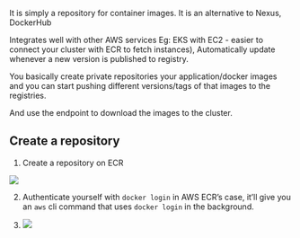 
It is simply a repository for container images. It is an alternative to Nexus, DockerHub

Integrates well with other AWS services
Eg: EKS with EC2 - easier to connect your cluster with ECR to fetch instances), Automatically update whenever a new version is published to registry.

You basically create private repositories your application/docker images and you can start pushing different versions/tags of that images to the registries.

And use the endpoint to download the images to the cluster.

## Create a repository

1. Create a repository on ECR

![](https://res.cloudinary.com/zubayr/image/upload/v1657837712/wiki/ltcqb9ivijzbe6ztxx5m.png)

2. Authenticate yourself with `docker login` in AWS ECR’s case, it’ll give you an `aws` cli command that uses `docker login` in the background.

3. ![](https://res.cloudinary.com/zubayr/image/upload/v1657837868/wiki/imnm6ysoqpfjh9xli9xv.png)
